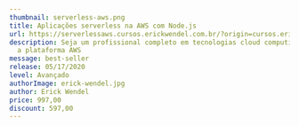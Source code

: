 ```yaml
---
thumbnail: serverless-aws.png
title: Aplicações serverless na AWS com Node.js
url: https://serverlessaws.cursos.erickwendel.com.br/?origin=cursos.erickwendel.com.br
description: Seja um profissional completo em tecnologias cloud computing usando
  a plataforma AWS
message: best-seller
release: 05/17/2020
level: Avançado
authorImage: erick-wendel.jpg
author: Erick Wendel
price: 997,00
discount: 597,00
---
```

